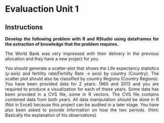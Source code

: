 # Evaluaction Unit 1

## Instructions
<div align="justify">

**Develop the following problem with R and RStudio using dataframes for the extraction of knowledge that the problem requires.** 

The World Bank was very impressed with their delivery in the previous allocation and they have a new project for you.

You should generate a scatter-plot that shows the Life expectancy statistics (y-axis) and fertility rate(Fertility Rate -x axis) by country (Country).
The scatter plot should also be classified by country Regions (Country Regions). You have been provided data for 2 years: 1960 and 2013 and you are required to produce a visualization for each of these years.
Some data has been provided in a CVS file, some in R vectors. The CVS file contains combined data from both years. All data manipulation should be done in R (Not in Excel) because this project can be audited in a later stage. 
You have also been asked to provide information on how the two periods. (Hint: Basically the explanation of his observations) 
</div>